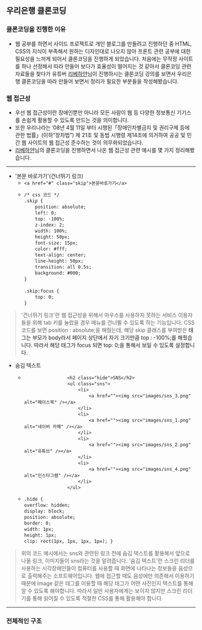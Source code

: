 ## 우리은행 클론코딩   

### 클론코딩을 진행한 이유 
- 웹 공부를 하면서 사이드 프로젝트로 개인 블로그를 만들려고 진행하던 중 HTML, CSS의 지식이 부족해서 원하는 디자인대로 나오지 않아 프론트 관련 공부에 대한 필요성을 느끼게 되어서 클론코딩을 진행하게 되었습니다. 처음에는 무작정 사이트를 하나 선정해서 따라 만들어 보다가 효율성이 떨어지는 것 같아서 클론코딩 관련 자료들을 찾다가 유튜버 [리베하얀](https://www.youtube.com/watch?v=EYDtiZIC4j8&list=PL_6yF2upGJYsFBBZMhUlZZ0VyBLor5JwL&index=34)님이 진행하시는 클론코딩 강의를 보면서 우리은행 클론코딩을 따라 만들어 보면서 정리가 필요한 부분들을 작성해봤습니다.

### 웹 접근성 
- 우선 웹 접근성이란 장애인뿐만 아니라 모든 사람이 웹 등 다양한 정보통신 기기스를 손쉽게 활용할 수 있도록 만드는 것을 의미합니다.
- 또한 우리나라는 ’08년 4월 11일 부터 시행된「장애인차별금지 및 권리구제 등에 관한 법률」(이하“장차법”) 제 21조 및 동법 시행령 제14조에 의거하여 공공 및 민간 웹 사이트의 웹 접근성 준수하는 것이 의무화되었습니다.
- [리베하얀](https://www.youtube.com/watch?v=EYDtiZIC4j8&list=PL_6yF2upGJYsFBBZMhUlZZ0VyBLor5JwL&index=34)님의 클론코딩을 진행하면서 나온 웹 접근성 관련 예시를 몇 가지 정리해봤습니다.
***
* '본문 바로가기'(건너뛰기 링크)
  + ```<a href="#" class="skip">본문바로가기</a>```
  + <pre><code>/* css 코드 */
    .skip {
        position: absolute;
        left: 0;
        top: -100%;
        z-index: 2;
        width: 100%;
        height: 50px;
        font-size: 15px;
        color: #fff;
        text-align: center;
        line-height: 50px;
        transition: all 0.5s;
        background: #000;
    }
    
    .skip:focus {
        top: 0;
    }
    </code></pre>
> '건너뛰기 링크'란 웹 접근성을 위해서 마우스를 사용하지 못하는 서비스 이용자들을 위해 tab 키를 눌렀을 경우 메뉴를 건너뛸 수 있도록 하는 기능입니다. CSS 코드를 보면 position : absolute;을 해줬는데, 해당 skip 클래스를 부여받은 <a> 태그는 부모가 body라서 페이지 상단에서 자기 크기만큼 top : -100%;를 해줬습니다. 따라서 해당 <a> 태그가 focus 되면 top: 0;을 통해서 보일 수 있도록 설정합니다. 
  
* 숨김 텍스트 
  + ```                     
                    <h2 class="hide">SNS</h2>
                    <ul class="sns">
                        <li>
                            <a href=""><img src="images/sns_3.png" alt="페이스북" /></a>
                        </li>
                        <li>
                            <a href=""><img src="images/sns_1.png" alt="네이버 카페" /></a>
                        </li>
                        <li>
                            <a href=""><img src="images/sns_2.png" alt="유튜브" /></a>
                        </li>
                        <li>
                            <a href=""><img src="images/sns_4.png" alt="인스타그램" /></a>
                        </li>
                    </ul>
    ```
  + <pre><code>.hide {
    overflow: hidden;
    display: block;
    position: absolute;
    border: 0;
    width: 1px;
    height: 1px;
    clip: rect(1px, 1px, 1px, 1px); }
    </code></pre>
 
>  위의 코드 예시에서는 sns와 관련된 링크 전에 숨김 텍스트를 활용해서 앞으로 나올 링크, 이미지들이 sns라는 것을 알려줍니다. '숨김 텍스트'란 스크린 리더를 사용하는 시각장애인들이 컴퓨터를 사용할 때 화면에 나타나는 정보들을 음성으로 출력해주는 소프트웨어입니다.
  웹에 접근할 때도 음성에만 의존해서 이용하기 때문에 Image 같은 태그를 이용할 때 해당 태그가 어떤 사진인지 텍스트를 통해 알 수 있도록 해야합니다. 따라서 일반 사용자에게는 보이지 않지만 스크린 리더기를 통해 읽어질 수 있도록 적절한 CSS를 통해 활용해야 합니다.
  
***

### 전체적인 구조 
